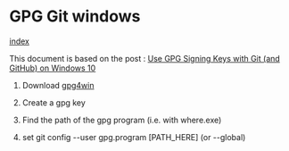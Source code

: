 # GPG Git windows

[index](index.md)

This document is based on the post : [Use GPG Signing Keys with Git (and GitHub) on Windows 10](https://medium.com/@ryanmillerc/use-gpg-signing-keys-with-git-on-windows-10-github-4acbced49f68)

1. Download [gpg4win](https://www.gpg4win.org/get-gpg4win.html)

2. Create a gpg key

3. Find the path of the gpg program (i.e. with where.exe)

4. set git config --user gpg.program [PATH_HERE] (or --global)